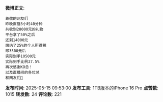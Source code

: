 **微博正文**: 
```
尊敬的网友们
昨晚直播3小时40分钟
共收到28000元的礼物
平台拿了50%之后
还剩14000元
缴纳了25%的个人所得税
即3500元后
实际到手10500元
实际到手比例37.5%
再次感谢KO总！
以及直播间的各位总
和网友们🙏
```
**发布时间**: 2025-05-15 09:53:00
**发布工具**: 1TB版本的iPhone 16 Pro
**点赞数**: 1015
**转发数**: 24
**评论数**: 221
